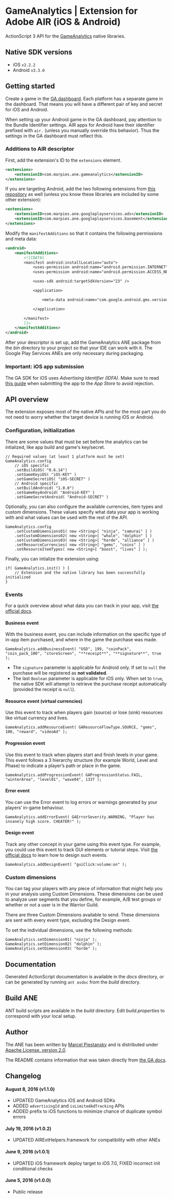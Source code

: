 # GameAnalytics | Extension for Adobe AIR (iOS & Android)

ActionScript 3 API for the [GameAnalytics](http://www.gameanalytics.com/) native libraries.

## Native SDK versions

* iOS `v2.2.2`
* Android `v3.3.0`

## Getting started

Create a game in the [GA dashboard](https://go.gameanalytics.com/home). Each platform has a separate game in the dashboard. That means you will have a different pair of key and secret for iOS and Android.

When setting up your Android game in the GA dashboard, pay attention to the Bundle Identifier settings. AIR apps for Android have their identifier prefixed with `air.` (unless you manually override this behavior). Thus the settings in the GA dashboard must reflect this.

### Additions to AIR descriptor

First, add the extension's ID to the `extensions` element.

```xml
<extensions>
    <extensionID>com.marpies.ane.gameanalytics</extensionID>
</extensions>
```

If you are targeting Android, add the two following extensions from [this repository](https://github.com/marpies/android-dependency-anes) as well (unless you know these libraries are included by some other extension):

```xml
<extensions>
    <extensionID>com.marpies.ane.googleplayservices.ads</extensionID>
    <extensionID>com.marpies.ane.googleplayservices.basement</extensionID>
</extensions>
```

Modify the `manifestAdditions` so that it contains the following permissions and meta data:

```xml
<android>
    <manifestAdditions>
        <![CDATA[
        <manifest android:installLocation="auto">
            <uses-permission android:name="android.permission.INTERNET" />
            <uses-permission android:name="android.permission.ACCESS_NETWORK_STATE"/>

            <uses-sdk android:targetSdkVersion="23" />

            <application>

                <meta-data android:name="com.google.android.gms.version" android:value="@integer/google_play_services_version" />

            </application>

        </manifest>
        ]]>
    </manifestAdditions>
</android>
```

After your descriptor is set up, add the GameAnalytics ANE package from the *bin* directory to your project so that your IDE can work with it. The Google Play Services ANEs are only necessary during packaging.

### Important: iOS app submission

The GA SDK for iOS uses *Advertising Identifier (IDFA)*. Make sure to read [this guide](http://www.gameanalytics.com/docs/ios-guide-for-app-submission) when submitting the app to the *App Store* to avoid rejection.

## API overview

The extension exposes most of the native APIs and for the most part you do not need to worry whether the target device is running iOS or Android.

### Configuration, initialization

There are some values that must be set before the analytics can be intialized, like app build and game's key/secret.

```as3
// Required values (at least 1 platform must be set)
GameAnalytics.config
    // iOS specific
    .setBuildiOS( "0.6.14")
    .setGameKeyiOS( "iOS-KEY" )
    .setGameSecretiOS( "iOS-SECRET" )
    // Android specific
    .setBuildAndroid( "1.0.0")
    .setGameKeyAndroid( "Android-KEY" )
    .setGameSecretAndroid( "Android-SECRET" )
```

Optionally, you can also configure the available currencies, item types and custom dimensions. These values specify what data your app is working with and what values can be used with the rest of the API.

```as3
GameAnalytics.config
    .setCustomDimensions01( new <String>[ "ninja", "samurai" ] )
    .setCustomDimensions02( new <String>[ "whale", "dolphin" ] )
    .setCustomDimensions03( new <String>[ "horde", "alliance" ] )
    .setResourceCurrencies( new <String>[ "gems", "coins" ] )
    .setResourceItemTypes( new <String>[ "boost", "lives" ] );
```

Finally, you can intialize the extension using:
```as3
if( GameAnalytics.init() ) {
    // Extension and the native library has been successfully initialized
}
```

### Events

For a quick overview about what data you can track in your app, visit [the official docs](http://www.gameanalytics.com/docs/ga-data).

#### Business event

With the business event, you can include information on the specific type of in-app item purchased, and where in the game the purchase was made.

```as3
GameAnalytics.addBusinessEvent( "USD", 199, "coinPack", "coin_pack_100", "storeScreen", "**receipt**", "**signature**", true );
```

* The `signature` parameter is applicable for Android only. If set to `null` the purchase will be registered as **not validated**.
* The last `Boolean` parameter is applicable for iOS only. When set to `true`, the native SDK will attempt to retrieve the purchase receipt automatically (provided the receipt is `null`).

#### Resource event (virtual currencies)

Use this event to track when players gain (source) or lose (sink) resources like virtual currency and lives.

```as3
GameAnalytics.addResourceEvent( GAResourceFlowType.SOURCE, "gems", 100, "reward", "videoAd" );
```

#### Progression event

Use this event to track when players start and finish levels in your game. This event follows a 3 hierarchy structure (for example World, Level and Phase) to indicate a player’s path or place in the game.

```as3
GameAnalytics.addProgressionEvent( GAProgressionStatus.FAIL, "winterArea", "level01", "wave04", 1337 );
```

#### Error event

You can use the Error event to log errors or warnings generated by your players’ in-game behaviour.

```as3
GameAnalytics.addErrorEvent( GAErrorSeverity.WARNING, "Player has insanely high score. CHEATER!" );
```

#### Design event

Track any other concept in your game using this event type. For example, you could use this event to track GUI elements or tutorial steps. Visit [the official docs](http://www.gameanalytics.com/docs/custom-events) to learn how to design such events.

```as3
GameAnalytics.addDesignEvent( "guiClick:volume:on" );
```

### Custom dimensions

You can tag your players with any piece of information that might help you in your analysis using Custom Dimensions. These dimensions can be used to analyze user segments that you define, for example, A/B test groups or whether or not a user is in the Warrior Guild.

There are three Custom Dimensions available to send. These dimensions are sent with every event type, excluding the Design event.

To set the individual dimensions, use the following methods:

```as3
GameAnalytics.setDimension01( "ninja" );
GameAnalytics.setDimension02( "dolphin" );
GameAnalytics.setDimension03( "horde" );
```

## Documentation
Generated ActionScript documentation is available in the *docs* directory, or can be generated by running `ant asdoc` from the *build* directory.

## Build ANE
ANT build scripts are available in the *build* directory. Edit *build.properties* to correspond with your local setup.

## Author
The ANE has been written by [Marcel Piestansky](https://twitter.com/marpies) and is distributed under [Apache License, version 2.0](http://www.apache.org/licenses/LICENSE-2.0.html).

The README contains information that was taken directly from [the GA docs](http://www.gameanalytics.com/docs).

## Changelog

#### August 8, 2016 (v1.1.0)

* UPDATED GameAnalytics iOS and Android SDKs
* ADDED `advertisingId` and `isLimitedAdTracking` APIs
* ADDED prefix to iOS functions to minimize chance of duplicate symbol errors

#### July 19, 2016 (v1.0.2)

* UPDATED AIRExtHelpers.framework for compatibility with other ANEs

#### June 9, 2016 (v1.0.1)

* UPDATED iOS framework deploy target to iOS 7.0, FIXED incorrect init conditional checks

#### June 5, 2016 (v1.0.0)

* Public release
